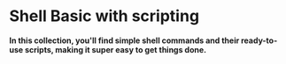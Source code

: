 # Shell Basic with scripting

**In this collection, you'll find simple shell commands and their ready-to-use scripts, making it super easy to get things done.**




